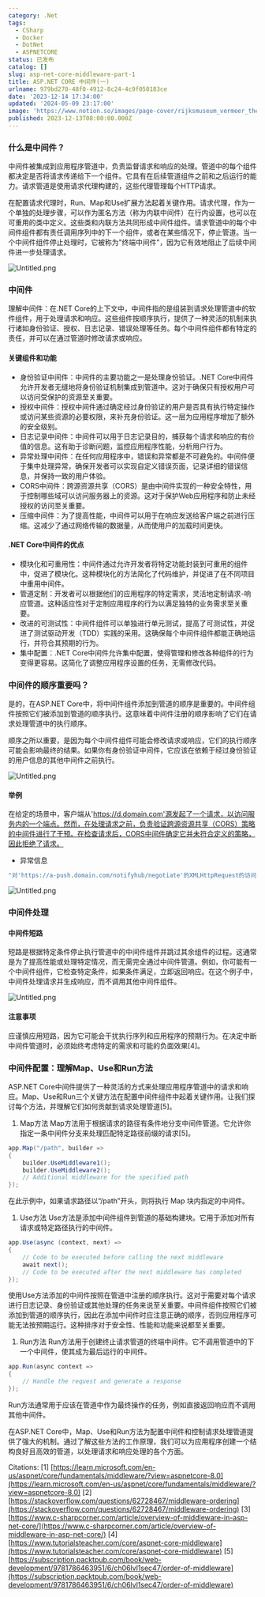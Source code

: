 ```yaml
---
category: .Net
tags:
  - CSharp
  - Docker
  - DotNet
  - ASPNETCORE
status: 已发布
catalog: []
slug: asp-net-core-middleware-part-1
title: ASP.NET CORE 中间件(一)
urlname: 979bd270-48f0-4912-8c24-4c9f050183ce
date: '2023-12-14 17:34:00'
updated: '2024-05-09 23:17:00'
image: 'https://www.notion.so/images/page-cover/rijksmuseum_vermeer_the_milkmaid.jpg'
published: 2023-12-13T08:00:00.000Z
---
```


### 什么是中间件？


中间件被集成到应用程序管道中，负责监督请求和响应的处理。管道中的每个组件都决定是否将请求传递给下一个组件。它具有在后续管道组件之前和之后运行的能力。请求管道是使用请求代理构建的，这些代理管理每个HTTP请求。


在配置请求代理时，Run、Map和Use扩展方法起着关键作用。请求代理，作为一个单独的处理步骤，可以作为匿名方法（称为内联中间件）在行内设置，也可以在可重用的类中定义。这些类和内联方法共同形成中间件组件。请求管道中的每个中间件组件都有责任调用序列中的下一个组件，或者在某些情况下，停止管道。当一个中间件组件停止处理时，它被称为"终端中间件"，因为它有效地阻止了后续中间件进一步处理请求。


![Untitled.png](https://prod-files-secure.s3.us-west-2.amazonaws.com/5d24fe63-e567-4804-86f9-9fdc62e13082/da807807-d02d-4fa1-86b6-db45e4678714/Untitled.png?X-Amz-Algorithm=AWS4-HMAC-SHA256&X-Amz-Content-Sha256=UNSIGNED-PAYLOAD&X-Amz-Credential=ASIAZI2LB46642EZ2CZR%2F20250204%2Fus-west-2%2Fs3%2Faws4_request&X-Amz-Date=20250204T213246Z&X-Amz-Expires=3600&X-Amz-Security-Token=IQoJb3JpZ2luX2VjEB0aCXVzLXdlc3QtMiJHMEUCIC%2F7a%2FWbfDlG0EUGEguN99kvLevlL12im9ZGAgvzEvn4AiEAncM%2BNt%2FzSxngCoSz7P9iEAVwH3RF%2BsnwvY51KBpEn1kq%2FwMINhAAGgw2Mzc0MjMxODM4MDUiDJd0a28oJmv4njiFsCrcA3v0DrTW6AFa5dHCikcZ01knBmtHD303VqTuS2YgyaBYXuLrzCNPdsfsG9Zl6Ys4E0vfjCSTSdV21TOUZ44%2FMx7H792Ge9CJDqInJ%2FNW%2BDrDWp3TscdsQBw9ntIwfOLqV%2BHI7OPS7AGUk4hxAA75%2BNwDggNCniYaJomWEFg4splZuRNVBOj3UOt2f5GOKcofDIJUHsCHqDrb8yV0MBpu0CW%2FAUIegBkvKORyopil4fg5KhZJnUy9UOb8deRIg4gKgjxZtahWy4Ki5U8yDKiA6MNfpyZb1g%2BtxUwSzDli9niTA5%2Fn4WywDei9LEYgBGqYgqFdC1yM8uSRW%2FmKzy7za97GGPeBZRVpsB0h8P287GxF927qHYez3eohQB%2BTr8wOX54qCrV8oStNVzSpXWuSLrKwgeph3SJ4nmWmslTW7NLLVkRy6lRz9rcpsCAfveZvSxE9pDH8yziXtSh9edvfwIL%2FXVwiuQ7W93RKqrj%2BiumCOwbCG5IFsjkerkDkPe%2Fb4Ln6HLe%2BJ%2FuEYcmEyJ4PxcXQVCRrvIMU3YdL%2BbbF73UFqzfZHjLamQIIw0QSsWJtubzftKR6sPEol8lDNuGnhSNQQHcIBMJ1DKAbCTv7XX%2Bb5fi4%2F7CDCDFQrsc8MOL8ib0GOqUBzBnbFgrmw8o5ubTPL6NYd2H31vZFT1lSIOBKi8PEWscZpBHiq1WJRxmHzT6xZUeDlL3F%2FT5gxNPQIecCYZ0ajZmrVhdU5sIi64aU6sq7tmOej6%2Bnd6Nea3DxtjcIcCnfae0vm%2FvP9raBtJN%2B05w8%2FM0Yqf5k%2FEg4JJOJ9%2F27dA%2B4pDDjS6UzCTBpjPqsDoabbz1DnfRCUmIX9Aa90UD2W%2FVCy9Um&X-Amz-Signature=042530b9ca0f9f3844510647e5bb811bb0e30cf1742c3b81e358baef630e0d02&X-Amz-SignedHeaders=host&x-id=GetObject)


### 中间件


理解中间件：在.NET Core的上下文中，中间件指的是组装到请求处理管道中的软件组件，用于处理请求和响应。这些组件按顺序执行，提供了一种灵活的机制来执行诸如身份验证、授权、日志记录、错误处理等任务。每个中间件组件都有特定的责任，并可以在通过管道时修改请求或响应。


#### 关键组件和功能

- 身份验证中间件：中间件的主要功能之一是处理身份验证。.NET Core中间件允许开发者无缝地将身份验证机制集成到管道中。这对于确保只有授权用户可以访问受保护的资源至关重要。
- 授权中间件：授权中间件通过确定经过身份验证的用户是否具有执行特定操作或访问某些资源的必要权限，来补充身份验证。这一层为应用程序增加了额外的安全级别。
- 日志记录中间件：中间件可以用于日志记录目的，捕获每个请求和响应的有价值的信息。这有助于诊断问题，监控应用程序性能，分析用户行为。
- 异常处理中间件：在任何应用程序中，错误和异常都是不可避免的。中间件便于集中处理异常，确保开发者可以实现自定义错误页面，记录详细的错误信息，并保持一致的用户体验。
- CORS中间件：跨源资源共享（CORS）是由中间件实现的一种安全特性，用于控制哪些域可以访问服务器上的资源。这对于保护Web应用程序和防止未经授权的访问至关重要。
- 压缩中间件：为了提高性能，中间件可以用于在响应发送给客户端之前进行压缩。这减少了通过网络传输的数据量，从而使用户的加载时间更快。

#### .NET Core中间件的优点

- 模块化和可重用性：中间件通过允许开发者将特定功能封装到可重用的组件中，促进了模块化。这种模块化的方法简化了代码维护，并促进了在不同项目中重用中间件。
- 管道定制：开发者可以根据他们的应用程序的特定需求，灵活地定制请求-响应管道。这种适应性对于定制应用程序的行为以满足独特的业务需求至关重要。
- 改进的可测试性：中间件组件可以单独进行单元测试，提高了可测试性，并促进了测试驱动开发（TDD）实践的采用。这确保每个中间件组件都能正确地运行，并符合其预期的行为。
- 集中配置：.NET Core中间件允许集中配置，使得管理和修改各种组件的行为变得更容易。这简化了调整应用程序设置的任务，无需修改代码。

### 中间件的顺序重要吗？


是的，在ASP.NET Core中，将中间件组件添加到管道的顺序是重要的。中间件组件按照它们被添加到管道的顺序执行。这意味着中间件注册的顺序影响了它们在请求处理管道中的执行顺序。


顺序之所以重要，是因为每个中间件组件可能会修改请求或响应，它们的执行顺序可能会影响最终的结果。如果你有身份验证中间件，它应该在依赖于经过身份验证的用户信息的其他中间件之前执行。


![Untitled.png](https://prod-files-secure.s3.us-west-2.amazonaws.com/5d24fe63-e567-4804-86f9-9fdc62e13082/24f795a2-1c5a-4a6b-a0d8-2afb160076f1/Untitled.png?X-Amz-Algorithm=AWS4-HMAC-SHA256&X-Amz-Content-Sha256=UNSIGNED-PAYLOAD&X-Amz-Credential=ASIAZI2LB46642EZ2CZR%2F20250204%2Fus-west-2%2Fs3%2Faws4_request&X-Amz-Date=20250204T213246Z&X-Amz-Expires=3600&X-Amz-Security-Token=IQoJb3JpZ2luX2VjEB0aCXVzLXdlc3QtMiJHMEUCIC%2F7a%2FWbfDlG0EUGEguN99kvLevlL12im9ZGAgvzEvn4AiEAncM%2BNt%2FzSxngCoSz7P9iEAVwH3RF%2BsnwvY51KBpEn1kq%2FwMINhAAGgw2Mzc0MjMxODM4MDUiDJd0a28oJmv4njiFsCrcA3v0DrTW6AFa5dHCikcZ01knBmtHD303VqTuS2YgyaBYXuLrzCNPdsfsG9Zl6Ys4E0vfjCSTSdV21TOUZ44%2FMx7H792Ge9CJDqInJ%2FNW%2BDrDWp3TscdsQBw9ntIwfOLqV%2BHI7OPS7AGUk4hxAA75%2BNwDggNCniYaJomWEFg4splZuRNVBOj3UOt2f5GOKcofDIJUHsCHqDrb8yV0MBpu0CW%2FAUIegBkvKORyopil4fg5KhZJnUy9UOb8deRIg4gKgjxZtahWy4Ki5U8yDKiA6MNfpyZb1g%2BtxUwSzDli9niTA5%2Fn4WywDei9LEYgBGqYgqFdC1yM8uSRW%2FmKzy7za97GGPeBZRVpsB0h8P287GxF927qHYez3eohQB%2BTr8wOX54qCrV8oStNVzSpXWuSLrKwgeph3SJ4nmWmslTW7NLLVkRy6lRz9rcpsCAfveZvSxE9pDH8yziXtSh9edvfwIL%2FXVwiuQ7W93RKqrj%2BiumCOwbCG5IFsjkerkDkPe%2Fb4Ln6HLe%2BJ%2FuEYcmEyJ4PxcXQVCRrvIMU3YdL%2BbbF73UFqzfZHjLamQIIw0QSsWJtubzftKR6sPEol8lDNuGnhSNQQHcIBMJ1DKAbCTv7XX%2Bb5fi4%2F7CDCDFQrsc8MOL8ib0GOqUBzBnbFgrmw8o5ubTPL6NYd2H31vZFT1lSIOBKi8PEWscZpBHiq1WJRxmHzT6xZUeDlL3F%2FT5gxNPQIecCYZ0ajZmrVhdU5sIi64aU6sq7tmOej6%2Bnd6Nea3DxtjcIcCnfae0vm%2FvP9raBtJN%2B05w8%2FM0Yqf5k%2FEg4JJOJ9%2F27dA%2B4pDDjS6UzCTBpjPqsDoabbz1DnfRCUmIX9Aa90UD2W%2FVCy9Um&X-Amz-Signature=3049113deb7633a6a76b46c0f768c9f15f2ac57fc7e5ba512944ce955242ad2e&X-Amz-SignedHeaders=host&x-id=GetObject)


#### 举例


在给定的场景中，客户端从'https://d.domain.com'源发起了一个请求，以访问服务内的一个端点。然而，在处理请求之前，负责验证跨源资源共享（CORS）策略的中间件进行了干预。在检查请求后，CORS中间件确定它并未符合定义的策略，因此拒绝了请求。

- 异常信息

```c#
"对'https://a-push.domain.com/notifyhub/negotiate'的XMLHttpRequest的访问，源自'https://d.domain.com'，已被CORS策略阻止：预检请求的响应未通过访问控制检查：请求的资源上没有'Access-Control-Allow-Origin'头。"[1][2][3]
```


![Untitled.png](https://prod-files-secure.s3.us-west-2.amazonaws.com/5d24fe63-e567-4804-86f9-9fdc62e13082/371d9517-dafe-4432-94b7-2d14d1593167/Untitled.png?X-Amz-Algorithm=AWS4-HMAC-SHA256&X-Amz-Content-Sha256=UNSIGNED-PAYLOAD&X-Amz-Credential=ASIAZI2LB46642EZ2CZR%2F20250204%2Fus-west-2%2Fs3%2Faws4_request&X-Amz-Date=20250204T213246Z&X-Amz-Expires=3600&X-Amz-Security-Token=IQoJb3JpZ2luX2VjEB0aCXVzLXdlc3QtMiJHMEUCIC%2F7a%2FWbfDlG0EUGEguN99kvLevlL12im9ZGAgvzEvn4AiEAncM%2BNt%2FzSxngCoSz7P9iEAVwH3RF%2BsnwvY51KBpEn1kq%2FwMINhAAGgw2Mzc0MjMxODM4MDUiDJd0a28oJmv4njiFsCrcA3v0DrTW6AFa5dHCikcZ01knBmtHD303VqTuS2YgyaBYXuLrzCNPdsfsG9Zl6Ys4E0vfjCSTSdV21TOUZ44%2FMx7H792Ge9CJDqInJ%2FNW%2BDrDWp3TscdsQBw9ntIwfOLqV%2BHI7OPS7AGUk4hxAA75%2BNwDggNCniYaJomWEFg4splZuRNVBOj3UOt2f5GOKcofDIJUHsCHqDrb8yV0MBpu0CW%2FAUIegBkvKORyopil4fg5KhZJnUy9UOb8deRIg4gKgjxZtahWy4Ki5U8yDKiA6MNfpyZb1g%2BtxUwSzDli9niTA5%2Fn4WywDei9LEYgBGqYgqFdC1yM8uSRW%2FmKzy7za97GGPeBZRVpsB0h8P287GxF927qHYez3eohQB%2BTr8wOX54qCrV8oStNVzSpXWuSLrKwgeph3SJ4nmWmslTW7NLLVkRy6lRz9rcpsCAfveZvSxE9pDH8yziXtSh9edvfwIL%2FXVwiuQ7W93RKqrj%2BiumCOwbCG5IFsjkerkDkPe%2Fb4Ln6HLe%2BJ%2FuEYcmEyJ4PxcXQVCRrvIMU3YdL%2BbbF73UFqzfZHjLamQIIw0QSsWJtubzftKR6sPEol8lDNuGnhSNQQHcIBMJ1DKAbCTv7XX%2Bb5fi4%2F7CDCDFQrsc8MOL8ib0GOqUBzBnbFgrmw8o5ubTPL6NYd2H31vZFT1lSIOBKi8PEWscZpBHiq1WJRxmHzT6xZUeDlL3F%2FT5gxNPQIecCYZ0ajZmrVhdU5sIi64aU6sq7tmOej6%2Bnd6Nea3DxtjcIcCnfae0vm%2FvP9raBtJN%2B05w8%2FM0Yqf5k%2FEg4JJOJ9%2F27dA%2B4pDDjS6UzCTBpjPqsDoabbz1DnfRCUmIX9Aa90UD2W%2FVCy9Um&X-Amz-Signature=6f265b6911dc6272ba2157e79cfbdab76732394cc88140089a831995343ff27f&X-Amz-SignedHeaders=host&x-id=GetObject)


### 中间件处理


#### 中间件短路
短路是根据特定条件停止执行管道中的中间件组件并跳过其余组件的过程。这通常是为了提高性能或处理特定情况，而无需完全通过中间件管道。例如，你可能有一个中间件组件，它检查特定条件，如果条件满足，立即返回响应。在这个例子中，中间件处理请求并生成响应，而不调用其他中间件组件。


![Untitled.png](https://prod-files-secure.s3.us-west-2.amazonaws.com/5d24fe63-e567-4804-86f9-9fdc62e13082/e8a1d943-cb51-4723-936e-23c6af2fb0f9/Untitled.png?X-Amz-Algorithm=AWS4-HMAC-SHA256&X-Amz-Content-Sha256=UNSIGNED-PAYLOAD&X-Amz-Credential=ASIAZI2LB46642EZ2CZR%2F20250204%2Fus-west-2%2Fs3%2Faws4_request&X-Amz-Date=20250204T213246Z&X-Amz-Expires=3600&X-Amz-Security-Token=IQoJb3JpZ2luX2VjEB0aCXVzLXdlc3QtMiJHMEUCIC%2F7a%2FWbfDlG0EUGEguN99kvLevlL12im9ZGAgvzEvn4AiEAncM%2BNt%2FzSxngCoSz7P9iEAVwH3RF%2BsnwvY51KBpEn1kq%2FwMINhAAGgw2Mzc0MjMxODM4MDUiDJd0a28oJmv4njiFsCrcA3v0DrTW6AFa5dHCikcZ01knBmtHD303VqTuS2YgyaBYXuLrzCNPdsfsG9Zl6Ys4E0vfjCSTSdV21TOUZ44%2FMx7H792Ge9CJDqInJ%2FNW%2BDrDWp3TscdsQBw9ntIwfOLqV%2BHI7OPS7AGUk4hxAA75%2BNwDggNCniYaJomWEFg4splZuRNVBOj3UOt2f5GOKcofDIJUHsCHqDrb8yV0MBpu0CW%2FAUIegBkvKORyopil4fg5KhZJnUy9UOb8deRIg4gKgjxZtahWy4Ki5U8yDKiA6MNfpyZb1g%2BtxUwSzDli9niTA5%2Fn4WywDei9LEYgBGqYgqFdC1yM8uSRW%2FmKzy7za97GGPeBZRVpsB0h8P287GxF927qHYez3eohQB%2BTr8wOX54qCrV8oStNVzSpXWuSLrKwgeph3SJ4nmWmslTW7NLLVkRy6lRz9rcpsCAfveZvSxE9pDH8yziXtSh9edvfwIL%2FXVwiuQ7W93RKqrj%2BiumCOwbCG5IFsjkerkDkPe%2Fb4Ln6HLe%2BJ%2FuEYcmEyJ4PxcXQVCRrvIMU3YdL%2BbbF73UFqzfZHjLamQIIw0QSsWJtubzftKR6sPEol8lDNuGnhSNQQHcIBMJ1DKAbCTv7XX%2Bb5fi4%2F7CDCDFQrsc8MOL8ib0GOqUBzBnbFgrmw8o5ubTPL6NYd2H31vZFT1lSIOBKi8PEWscZpBHiq1WJRxmHzT6xZUeDlL3F%2FT5gxNPQIecCYZ0ajZmrVhdU5sIi64aU6sq7tmOej6%2Bnd6Nea3DxtjcIcCnfae0vm%2FvP9raBtJN%2B05w8%2FM0Yqf5k%2FEg4JJOJ9%2F27dA%2B4pDDjS6UzCTBpjPqsDoabbz1DnfRCUmIX9Aa90UD2W%2FVCy9Um&X-Amz-Signature=ab4ac1df6020e584ca3d623dff2793d5c6d14c26c71ad585e7809664f80bb4d0&X-Amz-SignedHeaders=host&x-id=GetObject)


#### 注意事项


应谨慎应用短路，因为它可能会干扰执行序列和应用程序的预期行为。在决定中断中间件管道时，必须始终考虑特定的需求和可能的负面效果[4]。


### 中间件配置：理解Map、Use和Run方法


ASP.NET Core中间件提供了一种灵活的方式来处理应用程序管道中的请求和响应。Map、Use和Run三个关键方法在配置中间件组件中起着关键作用。让我们探讨每个方法，并理解它们如何贡献到请求处理管道[5]。

1. Map方法
Map方法用于根据请求的路径有条件地分支中间件管道。它允许你指定一条中间件分支来处理匹配特定路径前缀的请求[5]。

```c#
app.Map("/path", builder =>
{
    builder.UseMiddleware1();
    builder.UseMiddleware2();
    // Additional middleware for the specified path
});
```


在此示例中，如果请求路径以“/path”开头，则将执行 Map 块内指定的中间件。

1. Use方法
Use方法是添加中间件组件到管道的基础构建块。它用于添加对所有请求或特定路径执行的中间件。

```c#
app.Use(async (context, next) =>
{
    // Code to be executed before calling the next middleware
    await next();
    // Code to be executed after the next middleware has completed
});
```


使用Use方法添加的中间件按照在管道中注册的顺序执行。这对于需要对每个请求进行日志记录、身份验证或其他处理的任务来说至关重要。中间件组件按照它们被添加到管道的顺序执行，因此在添加中间件时应注意正确的顺序，否则应用程序可能无法按预期运行。这种排序对于安全性、性能和功能来说都至关重要。

1. Run方法
Run方法用于创建终止请求管道的终端中间件。它不调用管道中的下一个中间件，使其成为最后运行的中间件。

```c#
app.Run(async context =>
{
    // Handle the request and generate a response
});
```


Run方法通常用于应该在管道中作为最终操作的任务，例如直接返回响应而不调用其他中间件。


在ASP.NET Core中，Map、Use和Run方法为配置中间件和控制请求处理管道提供了强大的机制。通过了解这些方法的工作原理，我们可以为应用程序创建一个结构良好且高效的管道，以处理请求和响应处理的各个方面。


Citations:
[1] [https://learn.microsoft.com/en-us/aspnet/core/fundamentals/middleware/?view=aspnetcore-8.0](https://learn.microsoft.com/en-us/aspnet/core/fundamentals/middleware/?view=aspnetcore-8.0)
[2] [https://stackoverflow.com/questions/62728467/middleware-ordering](https://stackoverflow.com/questions/62728467/middleware-ordering)
[3] [https://www.c-sharpcorner.com/article/overview-of-middleware-in-asp-net-core/](https://www.c-sharpcorner.com/article/overview-of-middleware-in-asp-net-core/)
[4] [https://www.tutorialsteacher.com/core/aspnet-core-middleware](https://www.tutorialsteacher.com/core/aspnet-core-middleware)
[5] [https://subscription.packtpub.com/book/web-development/9781786463951/6/ch06lvl1sec47/order-of-middleware](https://subscription.packtpub.com/book/web-development/9781786463951/6/ch06lvl1sec47/order-of-middleware)

